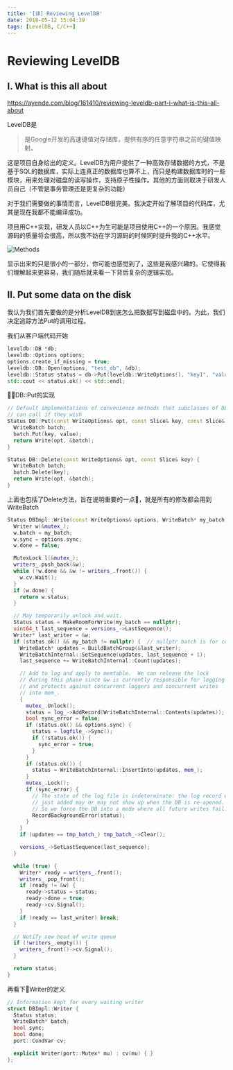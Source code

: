 ```yaml
---
title: '[译] Reviewing LevelDB'
date: 2018-05-12 15:04:39
tags: [LevelDB, C/C++]
---
```

# Reviewing LevelDB

## I. What is this all about

https://ayende.com/blog/161410/reviewing-leveldb-part-i-what-is-this-all-about

LevelDB是
> 是Google开发的高速键值对存储库，提供有序的任意字符串之前的键值映射。

这是项目自身给出的定义。LevelDB为用户提供了一种高效存储数据的方式，不是基于SQL的数据库，实际上连真正的数据库也算不上，而只是构建数据库时的一些模块，用来处理对磁盘的读写操作，支持原子性操作。其他的方面则取决于研发人员自己（不管是事务管理还是更复杂的功能）

对于我们需要做的事情而言，LevelDB很完美。我决定开始了解项目的代码库，尤其是现在我都不能编译成功。

项目用C++实现，研发人员以C++为生可能是项目使用C++的一个原因。我感觉源码的质量将会很高，所以我不妨在学习源码的时候同时提升我的C++水平。

![Methods](https://ayende.com/blog/Images/Windows-Live-Writer/Reviewing-LevelDB-Part-I-What-is-this-al_87BA/image_4.png)

显示出来的只是很小的一部分，你可能也感觉到了，这些是我感兴趣的。它使得我们理解起来更容易，我们随后就来看一下背后复杂的逻辑实现。

## II. Put some data on the disk

我认为我们首先要做的是分析LevelDB到底怎么把数据写到磁盘中的。为此，我们决定追踪方法Put的调用过程。

我们从客户端代码开始

```cpp
leveldb::DB *db;
leveldb::Options options;
options.create_if_missing = true;
leveldb::DB::Open(options, "test_db", &db);
leveldb::Status status = db->Put(leveldb::WriteOptions(), "key1", "value1");
std::cout << status.ok() << std::endl;
```
DB::Put的实现
```cpp
// Default implementations of convenience methods that subclasses of DB
// can call if they wish
Status DB::Put(const WriteOptions& opt, const Slice& key, const Slice& value) {
  WriteBatch batch;
  batch.Put(key, value);
  return Write(opt, &batch);
}

Status DB::Delete(const WriteOptions& opt, const Slice& key) {
  WriteBatch batch;
  batch.Delete(key);
  return Write(opt, &batch);
}
```
上面也包括了Delete方法，旨在说明重要的一点，就是所有的修改都会用到WriteBatch
```cpp
Status DBImpl::Write(const WriteOptions& options, WriteBatch* my_batch) {
  Writer w(&mutex_);
  w.batch = my_batch;
  w.sync = options.sync;
  w.done = false;

  MutexLock l(&mutex_);
  writers_.push_back(&w);
  while (!w.done && &w != writers_.front()) {
    w.cv.Wait();
  }
  if (w.done) {
    return w.status;
  }

  // May temporarily unlock and wait.
  Status status = MakeRoomForWrite(my_batch == nullptr);
  uint64_t last_sequence = versions_->LastSequence();
  Writer* last_writer = &w;
  if (status.ok() && my_batch != nullptr) {  // nullptr batch is for compactions
    WriteBatch* updates = BuildBatchGroup(&last_writer);
    WriteBatchInternal::SetSequence(updates, last_sequence + 1);
    last_sequence += WriteBatchInternal::Count(updates);

    // Add to log and apply to memtable.  We can release the lock
    // during this phase since &w is currently responsible for logging
    // and protects against concurrent loggers and concurrent writes
    // into mem_.
    {
      mutex_.Unlock();
      status = log_->AddRecord(WriteBatchInternal::Contents(updates));
      bool sync_error = false;
      if (status.ok() && options.sync) {
        status = logfile_->Sync();
        if (!status.ok()) {
          sync_error = true;
        }
      }
      if (status.ok()) {
        status = WriteBatchInternal::InsertInto(updates, mem_);
      }
      mutex_.Lock();
      if (sync_error) {
        // The state of the log file is indeterminate: the log record we
        // just added may or may not show up when the DB is re-opened.
        // So we force the DB into a mode where all future writes fail.
        RecordBackgroundError(status);
      }
    }
    if (updates == tmp_batch_) tmp_batch_->Clear();

    versions_->SetLastSequence(last_sequence);
  }

  while (true) {
    Writer* ready = writers_.front();
    writers_.pop_front();
    if (ready != &w) {
      ready->status = status;
      ready->done = true;
      ready->cv.Signal();
    }
    if (ready == last_writer) break;
  }

  // Notify new head of write queue
  if (!writers_.empty()) {
    writers_.front()->cv.Signal();
  }

  return status;
}
```
再看下Writer的定义
```cpp
// Information kept for every waiting writer
struct DBImpl::Writer {
  Status status;
  WriteBatch* batch;
  bool sync;
  bool done;
  port::CondVar cv;

  explicit Writer(port::Mutex* mu) : cv(mu) { }
};
```
